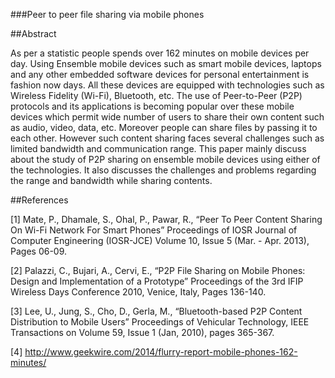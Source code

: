 ###Peer to peer file sharing via mobile phones

##Abstract

As per a statistic people spends over 162 minutes on mobile devices per day. Using Ensemble mobile devices such as smart mobile devices, laptops and any other embedded software devices for personal entertainment is fashion now days. All these devices are equipped with technologies such as Wireless Fidelity (Wi-Fi), Bluetooth, etc. The use of Peer-to-Peer (P2P) protocols and its applications is becoming popular over these mobile devices which permit wide number of users to share their own content such as audio, video, data, etc. Moreover people can share files by passing it to each other. However such content sharing faces several challenges such as limited bandwidth and communication range. This paper mainly discuss about the study of P2P sharing on ensemble mobile devices using either of the technologies. It also discusses the challenges and problems regarding the range and bandwidth while sharing contents.

##References

[1] Mate, P., Dhamale, S., Ohal, P., Pawar, R., “Peer To Peer Content Sharing On Wi-Fi Network For Smart Phones” Proceedings of IOSR Journal of Computer Engineering (IOSR-JCE) Volume 10, Issue 5 (Mar. - Apr. 2013), Pages 06-09.

[2] Palazzi, C., Bujari, A., Cervi, E., “P2P File Sharing on Mobile Phones: Design and Implementation of a Prototype” Proceedings of the 3rd IFIP Wireless Days Conference 2010, Venice, Italy, Pages 136-140.

[3] Lee, U., Jung, S., Cho, D., Gerla, M., “Bluetooth-based P2P Content Distribution to Mobile Users” Proceedings of Vehicular Technology, IEEE Transactions on Volume 59, Issue 1 (Jan, 2010), pages 365-367.

[4] http://www.geekwire.com/2014/flurry-report-mobile-phones-162-minutes/
